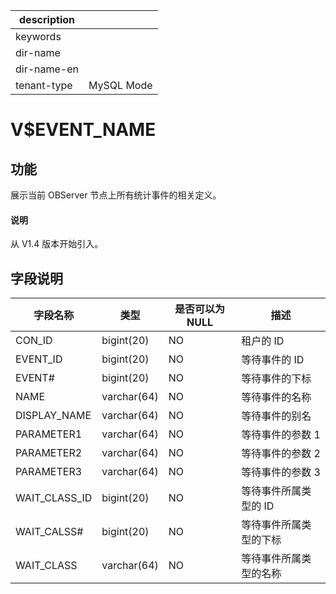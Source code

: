 |description||
|---|---|
|keywords||
|dir-name||
|dir-name-en||
|tenant-type|MySQL Mode|

# V$EVENT_NAME

## 功能

展示当前 OBServer 节点上所有统计事件的相关定义。

<main id="notice" type='explain'>
  <h4>说明</h4>
  <p>从 V1.4 版本开始引入。</p>
</main>

## 字段说明

|   **字段名称**    |   **类型**    | **是否可以为 NULL** |    **描述**    |
|---------------|-------------|----------------|--------------|
| CON_ID        | bigint(20)  | NO             | 租户的 ID       |
| EVENT_ID      | bigint(20)  | NO             | 等待事件的 ID     |
| EVENT#        | bigint(20)  | NO             | 等待事件的下标      |
| NAME          | varchar(64) | NO             | 等待事件的名称      |
| DISPLAY_NAME  | varchar(64) | NO             | 等待事件的别名      |
| PARAMETER1    | varchar(64) | NO             | 等待事件的参数 1    |
| PARAMETER2    | varchar(64) | NO             | 等待事件的参数 2    |
| PARAMETER3    | varchar(64) | NO             | 等待事件的参数 3    |
| WAIT_CLASS_ID | bigint(20)  | NO             | 等待事件所属类型的 ID |
| WAIT_CALSS#   | bigint(20)  | NO             | 等待事件所属类型的下标  |
| WAIT_CLASS    | varchar(64) | NO             | 等待事件所属类型的名称  |
